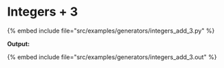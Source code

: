 # Integers + 3

{% embed include file="src/examples/generators/integers_add_3.py" %}

**Output:**

{% embed include file="src/examples/generators/integers_add_3.out" %}



